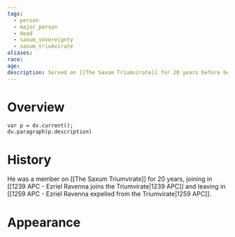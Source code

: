 ```yaml
---
tags:
  - person
  - major_person
  - dead
  - saxum_sovereignty
  - saxum_triumvirate
aliases: 
race: 
age: 
description: Served on [[The Saxum Triumvirate]] for 20 years before being expelled for attempting to overthrow it.
---
```

# Overview
```dataviewjs
var p = dv.current();
dv.paragraph(p.description)
```
# History
He was a member on [[The Saxum Triumvirate]] for 20 years, joining in [[1239 APC - Ezriel Ravenna joins the Triumvirate|1239 APC]] and leaving in [[1259 APC - Ezriel Ravenna expelled from the Triumvirate|1259 APC]].
# Appearance
